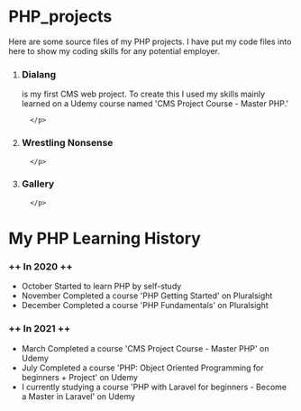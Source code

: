 # PHP_projects
Here are some source files of my PHP projects. I have put my code files into here to show my coding skills for any potential employer.

 <ol>
   <li>
      <h3>Dialang</h3>
      <p>
         is my first CMS web project. To create this I used my skills mainly learned on a Udemy course named 'CMS Project Course - Master PHP.'
       
      </p>
   </li>
 
   <li>
      <h3>Wrestling Nonsense</h3>
      <p>
       
      </p>
   
   </li>
   <li>
      <h3>Gallery</h3>
      <p>
       
      </p>
   
   </li>
 </ol>



# My PHP Learning History
 <h3>++ In 2020 ++</h3>
 <ul>
   <li>October   Started to learn PHP by self-study</li>
   <li>November  Completed a course 'PHP Getting Started' on Pluralsight</li>
   <li>December  Completed a course 'PHP Fundamentals' on Pluralsight</li>
 </ul>
 
 <h3>++ In 2021 ++</h3>
 <ul>
   <li>March     Completed a course 'CMS Project Course - Master PHP' on Udemy</li>
   <li>July      Completed a course 'PHP: Object Oriented Programming for beginners + Project' on Udemy</li>
   <li>I currently studying a course 'PHP with Laravel for beginners - Become a Master in Laravel' on Udemy</li>
 </ul>




